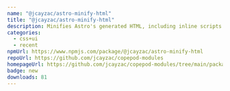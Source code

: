 ```yaml
---
name: "@jcayzac/astro-minify-html"
title: "@jcayzac/astro-minify-html"
description: Minifies Astro's generated HTML, including inline scripts & styles.
categories:
  - css+ui
  - recent
npmUrl: https://www.npmjs.com/package/@jcayzac/astro-minify-html
repoUrl: https://github.com/jcayzac/copepod-modules
homepageUrl: https://github.com/jcayzac/copepod-modules/tree/main/packages/astro-minify-html#readme
badge: new
downloads: 81
---
```

